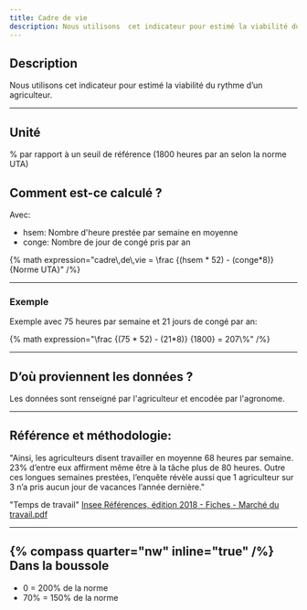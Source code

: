 ```yaml
---
title: Cadre de vie
description: Nous utilisons  cet indicateur pour estimé la viabilité du rythme d’un agriculteur
---
```


## Description

Nous utilisons cet indicateur pour estimé la viabilité du rythme d’un agriculteur.

---

## Unité

% par rapport à un seuil de référence (1800 heures par an selon la norme UTA)

## Comment est-ce calculé ?

Avec:

- hsem: Nombre d'heure prestée par semaine en moyenne
- conge: Nombre de jour de congé pris par an

{% math expression="cadre\\,de\\,vie = \\frac {(hsem * 52) - (conge*8)} {Norme UTA}" /%}

---

### Exemple

Exemple avec 75 heures par semaine et 21 jours de congé par an:

{% math expression="\\frac {(75 * 52) - (21*8)} {1800} = 207\\%" /%}

---

## D’où proviennent les données ?

Les données sont renseigné par l'agriculteur et encodée par l'agronome.

---

## Référence et méthodologie:

"Ainsi, les agriculteurs disent travailler en moyenne 68 heures par semaine. 23% d’entre eux affirment même être à la tâche plus de 80 heures. Outre ces longues semaines prestées, l’enquête révèle aussi que 1 agriculteur sur 3 n’a pris aucun jour de vacances l’année dernière."

"Temps de travail" [Insee Références, édition 2018 - Fiches - Marché du travail.pdf](/references/Insee-marche-travail-2018.pdf)

---

## {% compass quarter="nw" inline="true" /%} Dans la boussole

- 0 = 200% de la norme
- 70% = 150% de la norme
